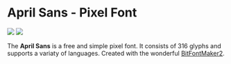 # April Sans - Pixel Font

![](https://img.shields.io/badge/License-OFL%201.1-lightgrey.svg) ![](https://img.shields.io/badge/version-0.1.0-brightgreen.svg)

The **April Sans** is a free and simple pixel font. It consists of 316 glyphs and supports a variaty of languages. Created with the wonderful [BitFontMaker2](https://www.pentacom.jp/pentacom/bitfontmaker2/#).
